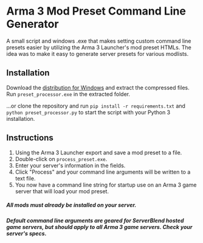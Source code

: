 # Arma 3 Mod Preset Command Line Generator

A small script and windows .exe that makes setting custom command line presets easier by utilizing the Arma 3 Launcher's mod preset HTMLs. The idea was to make it easy to generate server presets for various modlists.

## Installation

Download the [distribution for Windows](https://github.com/cconsi/PresetProcessor/releases/download/v1.0/preset_processor.zip) and extract the compressed files. Run `preset_processor.exe` in the extracted folder.

...or clone the repository and run `pip install -r requirements.txt` and `python preset_processor.py` to start the script with your Python 3 installation.

## Instructions

1. Using the Arma 3 Launcher export and save a mod preset to a file.
2. Double-click on `process_preset.exe`.
3. Enter your server's information in the fields.
4. Click "Process" and your command line arguments will be written to a text file.
5. You now have a command line string for startup use on an Arma 3 game server that will load your mod preset.

##### All mods must already be installed on your server.
##### Default command line arguments are geared for ServerBlend hosted game servers, but should apply to all Arma 3 game servers. Check your server's specs.
